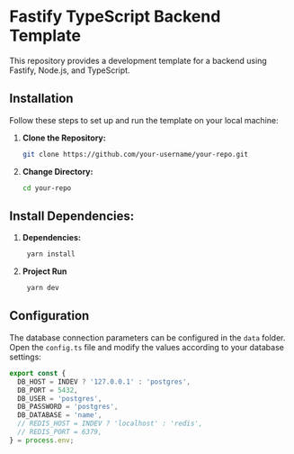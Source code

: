 # Fastify TypeScript Backend Template

This repository provides a development template for a backend using Fastify, Node.js, and TypeScript.

## Installation

Follow these steps to set up and run the template on your local machine:

1. **Clone the Repository:**
   
   ```bash
   git clone https://github.com/your-username/your-repo.git

2. **Change Directory:**
   
   ```bash
   cd your-repo
   
## Install Dependencies:

1. **Dependencies:**
   
   ```bash
    yarn install
2. **Project Run**
   
   ```bash
    yarn dev

## Configuration

The database connection parameters can be configured in the `data` folder. Open the `config.ts` file and modify the values according to your database settings:

```typescript
export const {
  DB_HOST = INDEV ? '127.0.0.1' : 'postgres',
  DB_PORT = 5432,
  DB_USER = 'postgres',
  DB_PASSWORD = 'postgres',
  DB_DATABASE = 'name',
  // REDIS_HOST = INDEV ? 'localhost' : 'redis',
  // REDIS_PORT = 6379,
} = process.env;
